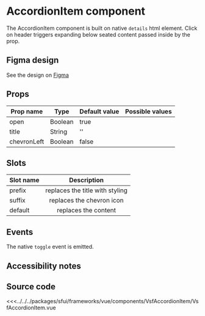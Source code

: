# AccordionItem component

The AccordionItem component is built on native `details` html element. Click on header triggers expanding below seated content passed inside by the prop.

<Generate />


## Figma design

See the design on [Figma](https://www.figma.com/file/CWOkbpne0tDpSenT4ZEUTQ/%F0%9F%9B%A0-SFUI-2.0-%7C-Development?node-id=11381%3A15149)

## Props

| Prop name   | Type    | Default value | Possible values                        |
| ----------- | ------- | ------------- | -------------------------------------- |
| open| Boolean | true          |              |
| title      | String  | ''            |                                        |
| chevronLeft | Boolean  | false            |                                        |                                        |



## Slots

| Slot name |            Description            |
| --------- | :-------------------------------: |
| prefix  |     replaces the title with styling  |
| suffix  |     replaces the chevron icon     |
| default    | replaces the content |


## Events

The native `toggle` event is emitted.

## Accessibility notes


## Source code


<<<../../../packages/sfui/frameworks/vue/components/VsfAccordionItem/VsfAccordionItem.vue

